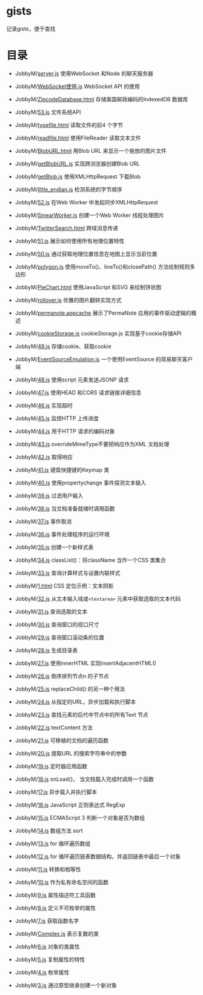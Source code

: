 # gists
记录gists，便于查找

# 目录
* JobbyM/[server.js](https://gist.github.com/JobbyM/141237e852991579bfc2733f63fd368e)
使用WebSocket 和Node 的聊天服务器

* JobbyM/[WebSocket使用.js](https://gist.github.com/JobbyM/b53a5f967c270756a80526aeadac0921)
WebSocket API 的使用

* JobbyM/[ZipcodeDatabase.html](https://gist.github.com/JobbyM/7c7d27363d887af0f93976f2607d1d84)
存储美国邮政编码的IndexedDB 数据库

* JobbyM/[53.js](https://gist.github.com/JobbyM/060a328123b664beb07cf4da5e2bdaa7)
文件系统API

* JobbyM/[typefile.html](https://gist.github.com/JobbyM/9b3bd52b65f1cf31b10fe56b7729445a)
读取文件的前4 个字节

* JobbyM/[readfile.html](https://gist.github.com/JobbyM/7737887330ea5a197d0987dd7d11cab2)
使用FileReader 读取文本文件

* JobbyM/[BlobURL.html](https://gist.github.com/JobbyM/a84dd7b3028d7636dfab7468f9ea421b)
用Blob URL 来显示一个拖放的图片文件

* JobbyM/[getBlobURL.js](https://gist.github.com/JobbyM/54df475f2dd3484142bfff5d8f88a121)
实现跨浏览器创建Blob URL

* JobbyM/[getBlob.js](https://gist.github.com/JobbyM/ebb12eee9f1412797c536ef4632c9af2)
使用XMLHttpRequest 下载Blob

* JobbyM/[little_endian.js](https://gist.github.com/JobbyM/ce2cfc0867d808748c9ffbe30f567437)
检测系统的字节顺序

* JobbyM/[52.js](https://gist.github.com/JobbyM/3099428982df8d681e706dc464011717)
在Web Worker 中发起同步XMLHttpRequest

* JobbyM/[SmearWorker.js](https://gist.github.com/JobbyM/8eed02f646d85f993e17e9780f3c35c5)
创建一个Web Worker 线程处理图片

* JobbyM/[TwitterSearch.html](https://gist.github.com/JobbyM/1deb9b0e72be4fca8ab59d9241e600fc)
跨域消息传递

* JobbyM/[51.js](https://gist.github.com/JobbyM/2a2fe1bc2cf987a8d034d6280f39c516)
展示如何使用所有地理位置特性

* JobbyM/[50.js](https://gist.github.com/JobbyM/7314acec99d0ea23f6b67be7f204ef5d)
通过获取地理位置信息在地图上显示当前位置

* JobbyM/[polygon.js](https://gist.github.com/JobbyM/2bef463db9ccc178f2d2c8488b7e1817)
使用moveTo()、lineTo()和closePath() 方法绘制规则多边形

* JobbyM/[PieChart.html](https://gist.github.com/JobbyM/93aaede48c0cc7b1990218c55d1e4cd2)
使用JavaScript 和SVG 来绘制饼状图

* JobbyM/[rollover.js](https://gist.github.com/JobbyM/1e21465f3011e6c81f5edf95abcff89c)
优雅的图片翻转实现方式

* JobbyM/[permanote.appcache](https://gist.github.com/JobbyM/cae54e1b8495993c7ccec9ae22adfb59)
展示了PermaNote 应用的事件驱动逻辑的概述

* JobbyM/[cookieStorage.js](https://gist.github.com/JobbyM/d71986e97045a49c28cb80dc1f611880)
cookieStorage.js 实现基于cookie存储API

* JobbyM/[49.js](https://gist.github.com/JobbyM/f60ff011ec5a8450984f10cc9cc58ae1)
存储cookie、获取cookie

* JobbyM/[EventSourceEmulation.js](https://gist.github.com/JobbyM/2e566aafca06c63bd24cf399d646269a)
一个使用EventSource 的简易聊天客户端

* JobbyM/[48.js](https://gist.github.com/JobbyM/a7150a5400daa19f3b4a46e8d5082c2a)
使用script 元素发送JSONP 请求

* JobbyM/[47.js](https://gist.github.com/JobbyM/ad31162efbb9edadaa6fbb2dd9ba49e1)
使用HEAD 和CORS 请求链接详细信息

* JobbyM/[46.js](https://gist.github.com/JobbyM/8a530ee7f380b3e6d63b1fea61ddd395)
实现超时

* JobbyM/[45.js](https://gist.github.com/JobbyM/41232a2258cb4bc94b7c29fcc161838f)
监控HTTP 上传进度

* JobbyM/[44.js](https://gist.github.com/JobbyM/6ff12efae1d6c61dab2b47e66cb4c4e4)
用于HTTP 请求的编码对象

* JobbyM/[43.js](https://gist.github.com/JobbyM/06b60650a7173725c7a6a2808e172eb3)
overrideMimeType不要把响应作为XML 文档处理

* JobbyM/[42.js](https://gist.github.com/JobbyM/e9a09e45cd6ecea9753c005cc497286b)
取得响应

* JobbyM/[41.js](https://gist.github.com/JobbyM/dec6e658dbf979acb40caab649247e2c)
键盘快捷键的Keymap 类

* JobbyM/[40.js](https://gist.github.com/JobbyM/f6c8b8dbbde4ffcee17bb018a4b7952f)
使用propertychange 事件探测文本输入

* JobbyM/[39.js](https://gist.github.com/JobbyM/47afe0cb151de6771557fec1b08f37e5)
过滤用户输入

* JobbyM/[38.js](https://gist.github.com/JobbyM/4245204d1eff214b4cda05f53c534c35)
当文档准备就绪时调用函数

* JobbyM/[37.js](https://gist.github.com/JobbyM/a729c68d3752107845fdcac77baaf3e6)
事件取消

* JobbyM/[36.js](https://gist.github.com/JobbyM/90ecdc0412d107b11317798fe8d9f4b7)
事件处理程序的运行环境

* JobbyM/[35.js](https://gist.github.com/JobbyM/1d500d59bcc8c8304f686f8ee89223c4)
创建一个新样式表

* JobbyM/[34.js](https://gist.github.com/JobbyM/5b8155138645f901374644f8ba970461)
classList()：将className 当作一个CSS 类集合

* JobbyM/[33.js](https://gist.github.com/JobbyM/8d10ee528961093cc9717b4ecb25ce5b)
查询计算样式与设置内联样式

* JobbyM/[1.html](https://gist.github.com/JobbyM/573a23779e6b14817c5afbe6dc419bde)
CSS 定位示例：文本阴影

* JobbyM/[32.js](https://gist.github.com/JobbyM/db9ad8e0ef7a8e143b64ee93e9e8b1e8)
从文本输入域或`<textarea>` 元素中获取选取的文本代码

* JobbyM/[31.js](https://gist.github.com/JobbyM/ba4edf1f1c4197f062a3bb19792621d9)
查询选取的文本

* JobbyM/[30.js](https://gist.github.com/JobbyM/89f5efcf67faded96b0456937ffcb8be)
查询窗口的视口尺寸

* JobbyM/[29.js](https://gist.github.com/JobbyM/80bb8e2952e1587be024297f3d152e0f)
查询窗口滚动条的位置

* JobbyM/[28.js](https://gist.github.com/JobbyM/e9d122b59ab7e0eae1609fd434e55602)
生成目录表

* JobbyM/[27.js](https://gist.github.com/JobbyM/280c658532069570cbe9d16f2f9274e5)
使用innerHTML 实现insertAdjacentHTML()

* JobbyM/[26.js](https://gist.github.com/JobbyM/8b2a6f452798708685c441430d175d26)
倒序排列节点n 的子节点

* JobbyM/[25.js](https://gist.github.com/JobbyM/6066fc0a6941d189c5cbb2964a655139)
replaceChild() 的另一种个用法

* JobbyM/[24.js](https://gist.github.com/JobbyM/83d589e08ac85a89467be00603a59a31)
从指定的URL，异步加载和执行脚本

* JobbyM/[23.js](https://gist.github.com/JobbyM/2ab73650d36b99367a12fb062d0ee840)
查找元素的后代中节点中的所有Text 节点

* JobbyM/[22.js](https://gist.github.com/JobbyM/281c6ad509741b9ab18ac6e9f2ceb377)
textContent 方法

* JobbyM/[21.js](https://gist.github.com/JobbyM/df074fda2b1b107486fd8144e2ebde31)
可移植的文档的遍历函数

* JobbyM/[20.js](https://gist.github.com/JobbyM/7aa3e6358dbd4a9613f8ac99c33cc4a4)
提取URL 的搜索字符串中的参数

* JobbyM/[19.js](https://gist.github.com/JobbyM/2a5bc5882096faa1b5c989595b4ac911)
定时器应用函数

* JobbyM/[18.js](https://gist.github.com/JobbyM/2909eedd628b0f6cfbeff0af757fdf40)
onLoad()， 当文档载入完成时调用一个函数

* JobbyM/[17.js](https://gist.github.com/JobbyM/914fee93268eb382497d0628ebf1b399)
异步载入并执行脚本

* JobbyM/[16.js](https://gist.github.com/JobbyM/16e68ecc2c77017b078ca826f8009a80)
JavaScript 正则表达式 RegExp

* JobbyM/[15.js](https://gist.github.com/JobbyM/ecef7abf07b324b858261b3e29a40b5b)
ECMAScript 3 判断一个对象是否为数组

* JobbyM/[14.js](https://gist.github.com/JobbyM/9b0028ad6a3158f8cdd95082dc7414da)
数组方法 sort

* JobbyM/[13.js](https://gist.github.com/JobbyM/9e4f13cb562e5be11f0cfa2f990587ef)
for 循环遍历数组

* JobbyM/[12.js](https://gist.github.com/JobbyM/d4801e470a76b472fd38dc405bcfa168)
for 循环遍历链表数据结构，并返回链表中最后一个对象

* JobbyM/[11.js](https://gist.github.com/JobbyM/ca497c29cb6e751c0c4b308bfb0b19fd)
转换和相等性

* JobbyM/[10.js](https://gist.github.com/JobbyM/e66c5cd1d30410b880b638e17c928df5)
作为私有命名空间的函数

* JobbyM/[9.js](https://gist.github.com/JobbyM/27acc96606abdc9fcaee87e294e8b721)
属性描述符工具函数

* JobbyM/[8.js](https://gist.github.com/JobbyM/cdc3da3a3e75d6dfe11867736fe48eff)
定义不可枚举的属性

* JobbyM/[7.js](https://gist.github.com/JobbyM/851eecb55eb83e65f2f54d406b804473)
获取函数名字

* JobbyM/[Complex.js](https://gist.github.com/JobbyM/0a5b35cd952a34a4221dfb557a1c9b2f)
表示复数的类

* JobbyM/[6.js](https://gist.github.com/JobbyM/96bd6540519fa27e4524cac18d4bb4c1)
对象的类属性

* JobbyM/[5.js](https://gist.github.com/JobbyM/9744750d1d3049a3a33ff9fe0c535ccd)
复制属性的特性

* JobbyM/[4.js](https://gist.github.com/JobbyM/8d2a4d0c5bbd858cbd7b16c33b6fc0ca)
枚举属性

* JobbyM/[3.js](https://gist.github.com/JobbyM/3643d57963229486a3cf94229862af8d)
通过原型继承创建一个新对象
